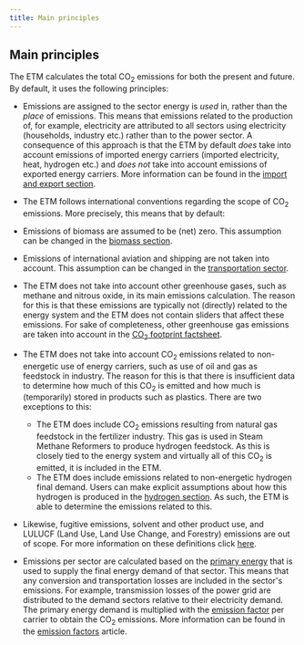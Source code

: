 ```yaml
---
title: Main principles
---
```


## Main principles
The ETM calculates the total CO<sub>2</sub> emissions for both the present and future. By default, it uses the following principles:

* Emissions are assigned to the sector energy is _used_ in, rather than the _place_ of emissions. This means that emissions related to the production of, for example, electricity are attributed to all sectors using electricity (households, industry etc.) rather than to the power sector. A consequence of this approach is that the ETM by default _does_ take into account emissions of imported energy carriers (imported electricity, heat, hydrogen etc.) and _does not_ take into account emissions of exported energy carriers. More information can be found in the [import and export section](co2-emissions-import-export.md).

* The ETM follows international conventions regarding the scope of CO<sub>2</sub> emissions. More precisely, this means that by default:
 * Emissions of biomass are assumed to be (net) zero. This assumption can be changed in the [biomass section](https://pro.energytransitionmodel.com/scenario/supply/biomass/co-sub-2-sub-emissions-of-biomass).
 * Emissions of international aviation and shipping are not taken into account. This assumption can be changed in the [transportation sector](https://pro.energytransitionmodel.com/scenario/demand/transport_international_transport/international-transport).

* The ETM does not take into account other greenhouse gases, such as methane and nitrous oxide, in its main emissions calculation. The reason for this is that these emissions are typically not (directly) related to the energy system and the ETM does not contain sliders that affect these emissions. For sake of completeness, other greenhouse gas emissions are taken into account in the [CO<sub>2</sub> footprint factsheet](https://pro.energytransitionmodel.com/scenario/data/data_visuals/co-sub-2-sub-footprint).

* The ETM does not take into account CO<sub>2</sub> emissions related to non-energetic use of energy carriers, such as use of oil and gas as feedstock in industry. The reason for this is that there is insufficient data to determine how much of this CO<sub>2</sub> is emitted and how much is (temporarily) stored in products such as plastics. There are two exceptions to this:
  * The ETM does include CO<sub>2</sub> emissions resulting from natural gas feedstock in the fertilizer industry. This gas is used in Steam Methane Reformers to produce hydrogen feedstock. As this is closely tied to the energy system and virtually all of this CO<sub>2</sub> is emitted, it is included in the ETM.
  * The ETM does include emissions related to non-energetic hydrogen final demand. Users can make explicit assumptions about how this hydrogen is produced in the [hydrogen section](https://pro.energytransitionmodel.com/scenario/supply/hydrogen/hydrogen-production). As such, the ETM is able to determine the emissions related to this.

* Likewise, fugitive emissions, solvent and other product use, and LULUCF (Land Use, Land Use Change, and Forestry) emissions are out of scope. For more information on these definitions click [here](http://www.eea.europa.eu/publications/emep-eea-emission-inventory-guidebook-2009/part-b-sectoral-guidance-chapters).

* Emissions per sector are calculated based on the [primary energy](primary-energy.md) that is used to supply the final energy demand of that sector. This means that any conversion and transportation losses are included in the sector's emissions. For example, transmission losses of the power grid are distributed to the demand sectors relative to their electricity demand. The primary energy demand is multiplied with the [emission factor](co2-emission-factors.md) per carrier to obtain the CO<sub>2</sub> emissions. More information can be found in the [emission factors](co2-emission-factors.md) article.
